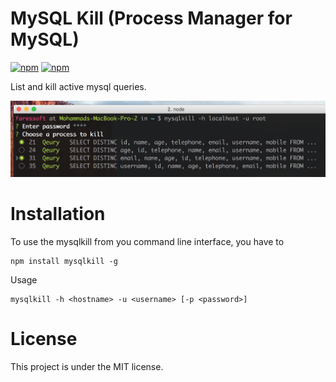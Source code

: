 # MySQL Kill (Process Manager for MySQL)

[![npm](https://img.shields.io/npm/v/mysqlpm.svg)](https://www.npmjs.com/package/utilityjs)
[![npm](https://img.shields.io/npm/l/utilityjs.svg)](https://github.com/faressoft/utilityjs/blob/master/LICENSE)

List and kill active mysql queries.

![Usage](/usage.png?raw=true)

# Installation

To use the mysqlkill from you command line interface, you have to

```
npm install mysqlkill -g
```

Usage

```
mysqlkill -h <hostname> -u <username> [-p <password>]
```

# License

This project is under the MIT license.

